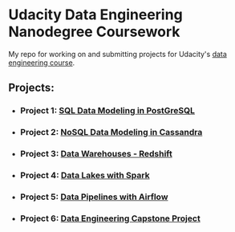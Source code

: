 # Udacity Data Engineering Nanodegree Coursework

My repo for working on and submitting projects for Udacity's [data engineering course](https://www.udacity.com/course/data-engineer-nanodegree--nd027).

## Projects:

- ### Project 1: [SQL Data Modeling in PostGreSQL](p1-data-modeling-postgres)
- ### Project 2: [NoSQL Data Modeling in Cassandra](p2-data-modeling-cassandra)
- ### Project 3: [Data Warehouses - Redshift](p3-data-warehouse)
- ### Project 4: [Data Lakes with Spark](p4-spark)
- ### Project 5: [Data Pipelines with Airflow](p5-airflow)
- ### Project 6: [Data Engineering Capstone Project](p6-airflow)
